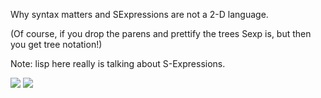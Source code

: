 Why syntax matters and SExpressions are not a 2-D language.

(Of course, if you drop the parens and prettify the trees
Sexp is, but then you get tree notation!)

Note: lisp here really is talking about S-Expressions.

<img src="https://raw.githubusercontent.com/treenotation/research/master/lisp/image1.JPG" />


<img src="https://raw.githubusercontent.com/treenotation/research/master/lisp/image2.JPG" />

